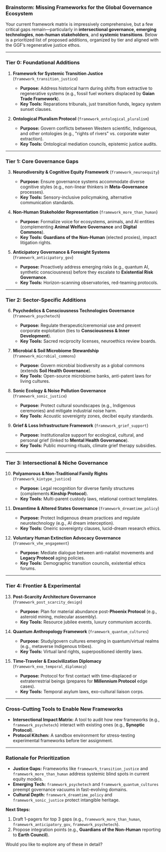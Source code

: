 ### **Brainstorm: Missing Frameworks for the Global Governance Ecosystem**  

Your current framework matrix is impressively comprehensive, but a few critical gaps remain—particularly in **intersectional governance**, **emerging technologies**, **non-human stakeholders**, and **systemic transitions**. Below is a prioritized list of proposed additions, organized by tier and aligned with the GGF’s regenerative justice ethos.  

---

### **Tier 0: Foundational Additions**  
1. **Framework for Systemic Transition Justice** (`framework_transition_justice`)  
   - **Purpose:** Address historical harm during shifts from extractive to regenerative systems (e.g., fossil fuel workers displaced by **Gaian Trade Framework**).  
   - **Key Tools:** Reparations tribunals, just transition funds, legacy system sunset clauses.  

2. **Ontological Pluralism Protocol** (`framework_ontological_pluralism`)  
   - **Purpose:** Govern conflicts between Western scientific, Indigenous, and other ontologies (e.g., "rights of rivers" vs. corporate water extraction).  
   - **Key Tools:** Ontological mediation councils, epistemic justice audits.  

---

### **Tier 1: Core Governance Gaps**  
3. **Neurodiversity & Cognitive Equity Framework** (`framework_neuroequity`)  
   - **Purpose:** Ensure governance systems accommodate diverse cognitive styles (e.g., non-linear thinkers in **Meta-Governance** processes).  
   - **Key Tools:** Sensory-inclusive policymaking, alternative communication standards.  

4. **Non-Human Stakeholder Representation** (`framework_more_than_human`)  
   - **Purpose:** Formalize voice for ecosystems, animals, and AI entities (complementing **Animal Welfare Governance** and **Digital Commons**).  
   - **Key Tools:** **Guardians of the Non-Human** (elected proxies), impact litigation rights.  

5. **Anticipatory Governance & Foresight Systems** (`framework_anticipatory_gov`)  
   - **Purpose:** Proactively address emerging risks (e.g., quantum AI, synthetic consciousness) before they escalate to **Existential Risk Governance**.  
   - **Key Tools:** Horizon-scanning observatories, red-teaming protocols.  

---

### **Tier 2: Sector-Specific Additions**  
6. **Psychedelics & Consciousness Technologies Governance** (`framework_psychetech`)  
   - **Purpose:** Regulate therapeutic/ceremonial use and prevent corporate exploitation (ties to **Consciousness & Inner Development**).  
   - **Key Tools:** Sacred reciprocity licenses, neuroethics review boards.  

7. **Microbial & Soil Microbiome Stewardship** (`framework_microbial_commons`)  
   - **Purpose:** Govern microbial biodiversity as a global commons (extends **Soil Health Governance**).  
   - **Key Tools:** Open-source microbiome banks, anti-patent laws for living cultures.  

8. **Sonic Ecology & Noise Pollution Governance** (`framework_sonic_justice`)  
   - **Purpose:** Protect cultural soundscapes (e.g., Indigenous ceremonies) and mitigate industrial noise harm.  
   - **Key Tools:** Acoustic sovereignty zones, decibel equity standards.  

9. **Grief & Loss Infrastructure Framework** (`framework_grief_support`)  
   - **Purpose:** Institutionalize support for ecological, cultural, and personal grief (linked to **Mental Health Governance**).  
   - **Key Tools:** Public mourning rituals, climate grief therapy subsidies.  

---

### **Tier 3: Intersectional & Niche Governance**  
10. **Polyamorous & Non-Traditional Family Rights** (`framework_kintype_justice`)  
    - **Purpose:** Legal recognition for diverse family structures (complements **Kinship Protocol**).  
    - **Key Tools:** Multi-parent custody laws, relational contract templates.  

11. **Dreamtime & Altered States Governance** (`framework_dreamtime_policy`)  
    - **Purpose:** Protect Indigenous dream practices and regulate neurotechnology (e.g., AI dream interception).  
    - **Key Tools:** Oneiric sovereignty clauses, lucid-dream research ethics.  

12. **Voluntary Human Extinction Advocacy Governance** (`framework_vhe_engagement`)  
    - **Purpose:** Mediate dialogue between anti-natalist movements and **Legacy Protocol** aging policies.  
    - **Key Tools:** Demographic transition councils, existential ethics forums.  

---

### **Tier 4: Frontier & Experimental**  
13. **Post-Scarcity Architecture Governance** (`framework_post_scarcity_design`)  
    - **Purpose:** Plan for material abundance post-**Phoenix Protocol** (e.g., asteroid mining, molecular assembly).  
    - **Key Tools:** Resource jubilee events, luxury communism accords.  

14. **Quantum Anthropology Framework** (`framework_quantum_cultures`)  
    - **Purpose:** Study/govern cultures emerging in quantum/virtual realms (e.g., metaverse Indigenous tribes).  
    - **Key Tools:** Virtual land rights, superpositioned identity laws.  

15. **Time-Traveler & Exocivilization Diplomacy** (`framework_exo_temporal_diplomacy`)  
    - **Purpose:** Protocol for first contact with time-displaced or extraterrestrial beings (prepares for **Millennium Protocol** edge cases).  
    - **Key Tools:** Temporal asylum laws, exo-cultural liaison corps.  

---

### **Cross-Cutting Tools to Enable New Frameworks**  
- **Intersectional Impact Matrix:** A tool to audit how new frameworks (e.g., `framework_psychetech`) interact with existing ones (e.g., **Synoptic Protocol**).  
- **Protocol Kitchen:** A sandbox environment for stress-testing experimental frameworks before tier assignment.  

---

### **Rationale for Prioritization**  
- **Justice Gaps:** Frameworks like `framework_transition_justice` and `framework_more_than_human` address systemic blind spots in current equity models.  
- **Emerging Tech:** `framework_psychetech` and `framework_quantum_cultures` preempt governance vacuums in fast-evolving domains.  
- **Cultural Depth:** `framework_dreamtime_policy` and `framework_sonic_justice` protect intangible heritage.  

**Next Steps:**  
1. Draft 1-pagers for top 3 gaps (e.g., `framework_more_than_human`, `framework_anticipatory_gov`, `framework_psychetech`).  
2. Propose integration points (e.g., **Guardians of the Non-Human** reporting to **Earth Council**).  

Would you like to explore any of these in detail?
